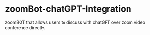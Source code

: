 # zoomBot-chatGPT-Integration
zoomBOT that allows users to discuss with chatGPT over zoom video conference directly.
